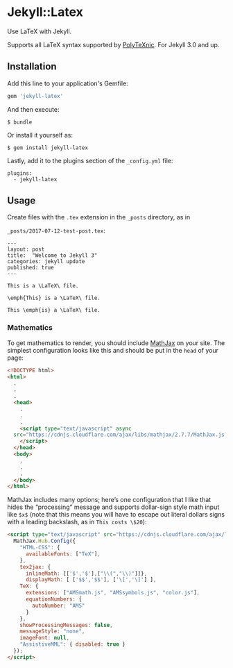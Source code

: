 # Jekyll::Latex

Use LaTeX with Jekyll.

Supports all LaTeX syntax supported by [PolyTeXnic](https://github.com/softcover/polytexnic). For Jekyll 3.0 and up.

## Installation

Add this line to your application's Gemfile:

```ruby
gem 'jekyll-latex'
```

And then execute:

```
$ bundle
```

Or install it yourself as:

```
$ gem install jekyll-latex
```

Lastly, add it to the plugins section of the `_config.yml` file:

```
plugins:
  - jekyll-latex
```

## Usage

Create files with the `.tex` extension in the `_posts` directory, as in

`_posts/2017-07-12-test-post.tex`:

```
---
layout: post
title:  "Welcome to Jekyll 3"
categories: jekyll update
published: true
---

This is a \LaTeX\ file. 

\emph{This} is a \LaTeX\ file. 

This \emph{is} a \LaTeX\ file.
```

### Mathematics

To get mathematics to render, you should include [MathJax](https://www.mathjax.org) on your site. The simplest configuration looks like this and should be put in the `head` of your page:

```html
<!DOCTYPE html>
<html>
  .
  .
  .
  <head>
    .
    .
    .
    <script type="text/javascript" async
  src="https://cdnjs.cloudflare.com/ajax/libs/mathjax/2.7.7/MathJax.js?config=TeX-MML-AM_CHTML">
    </script>
  </head>
  <body>
    .
    .
    .
  </body>
</html>
```

MathJax includes many options; here’s one configuration that I like that hides the “processing” message and supports dollar-sign style math input like `$x$` (note that this means you will have to escape out literal dollars signs with a leading backslash, as in `This costs \$20`):

```html
<script type="text/javascript" src="https://cdnjs.cloudflare.com/ajax/libs/mathjax/2.7.1/MathJax.js?config=TeX-AMS_HTML">
  MathJax.Hub.Config({
    "HTML-CSS": {
      availableFonts: ["TeX"],
    },
    tex2jax: {
      inlineMath: [['$','$'],["\\(","\\)"]]},
      displayMath: [ ['$$','$$'], ['\[','\]'] ],
    TeX: {
      extensions: ["AMSmath.js", "AMSsymbols.js", "color.js"],
      equationNumbers: {
        autoNumber: "AMS"
      }
    },
    showProcessingMessages: false,
    messageStyle: "none",
    imageFont: null,
    "AssistiveMML": { disabled: true }
  });
</script>
```